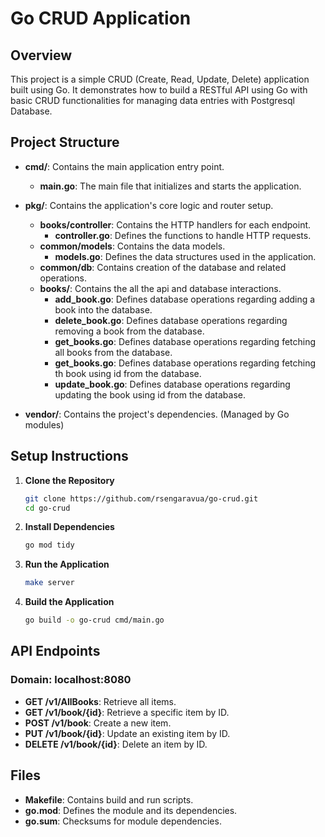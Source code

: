 # Go CRUD Application

## Overview

This project is a simple CRUD (Create, Read, Update, Delete) application built using Go. It demonstrates how to build a RESTful API using Go with basic CRUD functionalities for managing data entries with Postgresql Database.

## Project Structure

- **cmd/**: Contains the main application entry point.
  - **main.go**: The main file that initializes and starts the application.
  
- **pkg/**: Contains the application's core logic and router setup.
  - **books/controller**: Contains the HTTP handlers for each endpoint.
    - **controller.go**: Defines the functions to handle HTTP requests.
  - **common/models**: Contains the data models.
    - **models.go**: Defines the data structures used in the application.
  - **common/db**: Contains creation of the database and related operations.
  - **books/**: Contains the all the api and database interactions.
    - **add_book.go**: Defines database operations regarding adding a book into the database.
    - **delete_book.go**: Defines database operations regarding removing a book from the database.
    - **get_books.go**: Defines database operations regarding fetching all books from the database.
    - **get_books.go**: Defines database operations regarding fetching th book using id from the database.
    - **update_book.go**: Defines database operations regarding updating the book using id from the database.

- **vendor/**: Contains the project's dependencies. (Managed by Go modules)

## Setup Instructions

1. **Clone the Repository**
    ```sh
    git clone https://github.com/rsengaravua/go-crud.git
    cd go-crud
    ```

2. **Install Dependencies**
    ```sh
    go mod tidy
    ```

3. **Run the Application**
    ```sh
    make server
    ```

4. **Build the Application**
    ```sh
    go build -o go-crud cmd/main.go
    ```

## API Endpoints

### Domain: localhost:8080
- **GET /v1/AllBooks**: Retrieve all items.
- **GET /v1/book/{id}**: Retrieve a specific item by ID.
- **POST /v1/book**: Create a new item.
- **PUT /v1/book/{id}**: Update an existing item by ID.
- **DELETE /v1/book/{id}**: Delete an item by ID.

## Files

- **Makefile**: Contains build and run scripts.
- **go.mod**: Defines the module and its dependencies.
- **go.sum**: Checksums for module dependencies.
